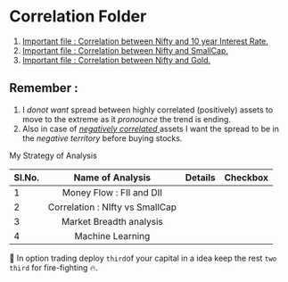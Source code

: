 # Correlation Folder
1. [Important file : Correlation between Nifty and 10 year Interest Rate.](https://github.com/anirbanghoshsbi/.github.io/blob/master/correlation/folder/Correlation_IN10_interest.ipynb)
2. [Important file : Correlation between Nifty and SmallCap.](https://github.com/anirbanghoshsbi/.github.io/blob/master/correlation/folder/SmallCap_Nifty_Corr.ipynb)
3. [Important file : Correlation between Nifty and Gold.](https://github.com/anirbanghoshsbi/.github.io/blob/master/correlation/folder/Correlation_gold.ipynb)

## Remember : 
1. I *donot want* spread between highly correlated (positively) assets to move to the extreme as it *pronounce* the trend is ending.
2. Also in case of <ins> *negatively correlated* </ins> assets I want the spread to be in the *negative territory* before buying stocks.

My Strategy of Analysis


|Sl.No.|Name of Analysis| Details| Checkbox|
|:------ |:-------:|--------:| ------ |
|1|Money Flow : FII and DII|  |  |
|2| Correlation : NIfty vs SmallCap| |  |
|  3  | Market Breadth analysis | |  |
|  4  | Machine Learning | | |

📔 In option trading deploy `third`of your capital in a idea keep the rest `two third` for fire-fighting 🔥.

